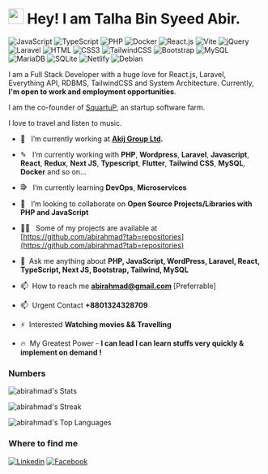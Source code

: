 <h1><img src="https://emojis.slackmojis.com/emojis/images/1531849430/4246/blob-sunglasses.gif?1531849430" width="30"/> Hey! I am Talha Bin Syeed Abir.</h1>

![JavaScript](https://img.shields.io/badge/JavaScript-F7DF1E?style=flat-square&logo=javascript&logoColor=black)
![TypeScript](https://img.shields.io/badge/TypeScript-007ACC?style=flat-square&logo=typescript&logoColor=white)
![PHP](https://img.shields.io/badge/PHP-777BB4?style=flat-square&logo=php&logoColor=white)
![Docker](https://img.shields.io/badge/Docker-0CC1F3?style=flat-square&logo=docker&logoColor=white)
![React.js](https://img.shields.io/badge/React.js-0081CB?style=flat-square&logo=react&logoColor=61DAFB)
![Vite](https://img.shields.io/badge/Vite-593D88?style=flat-square&logo=vite&logoColor=white)
![jQuery](https://img.shields.io/badge/jQuery-0769AD?style=flat-square&logo=jquery&logoColor=white)
![Laravel](https://img.shields.io/badge/Laravel-FF2D20?style=flat-square&logo=laravel&logoColor=white)
![HTML](https://img.shields.io/badge/HTML5-E34F26?style=flat-square&logo=html5&logoColor=white)
![CSS3](https://img.shields.io/badge/CSS3-1572B6?style=flat-square&logo=css3&logoColor=white)
![TailwindCSS](https://img.shields.io/badge/Tailwind_CSS-38B2AC?style=flat-square&logo=tailwind-css&logoColor=white)
![Bootstrap](https://img.shields.io/badge/Bootstrap-563D7C?style=flat-square&logo=bootstrap&logoColor=white)
![MySQL](https://img.shields.io/badge/MySQL-005C84?style=flat-square&logo=mysql&logoColor=white)
![MariaDB](https://img.shields.io/badge/MariaDB-003545?style=flat-square&logo=mariadb&logoColor=white)
![SQLite](https://img.shields.io/badge/SQLite-07405E?style=flat-square&logo=sqlite&logoColor=white)
![Netlify](https://img.shields.io/badge/Netlify-00C7B7?style=flat-square&logo=netlify&logoColor=white)
![Debian](https://img.shields.io/badge/Debian-A81D33?style=flat-square&logo=debian&logoColor=white)

I am a Full Stack Developer with a huge love for  React.js, Laravel, Everything API, RDBMS, TailwindCSS and System Architecture. Currently, **I'm open to work and employment opportunities**.

I am the co-founder of [SquartuP](https://www.squartup.com/), an startup software farm.

I love to travel and  listen to music.


- 🔭  &nbsp; I’m currently working at **[Akij Group Ltd](https://akijplastics.com).**

- ✎ &nbsp; I’m currently working with  **PHP**, **Wordpress**, **Laravel**, **Javascript**, **React**, **Redux**, **Next JS**, **Typescript**, **Flutter**, **Tailwind CSS**, **MySQL**, **Docker** and so on...

- ⭆  &nbsp; I’m currently learning **DevOps**, **Microservices**

- 👯  &nbsp; I’m looking to collaborate on **Open Source Projects/Libraries with PHP and JavaScript**

- 👨‍💻  &nbsp; Some of my projects are available at [https://github.com/abirahmad?tab=repositories](https://github.com/abirahmad?tab=repositories)

- 💬  &nbsp;Ask me anything about **PHP, JavaScript, WordPress, Laravel, React, TypeScript, Next JS, Bootstrap, Tailwind, MySQL**

- 📫  &nbsp;How to reach me **abirahmad@gmail.com** [Preferrable]

- 📫  &nbsp;Urgent Contact **+8801324328709**

- ⚡  &nbsp;Interested **Watching movies && Travelling**

- 🔥 &nbsp;My Greatest Power - **I can lead I can learn stuffs very quickly & implement on demand !**

### Numbers
![abirahmad's Stats](https://github-readme-stats.vercel.app/api?username=abirahmad&theme=darcula&show_icons=true&hide_border=true&count_private=true)

![abirahmad's Streak](https://github-readme-streak-stats.herokuapp.com/?user=abirahmad&theme=darcula&hide_border=true)

![abirahmad's Top Languages](https://github-readme-stats.vercel.app/api/top-langs/?username=abirahmad&theme=darcula&show_icons=true&hide_border=true&layout=compact)

### Where to find me

[![Linkedin](https://img.shields.io/badge/LinkedIn-0077B5?style=flat-square&logo=linkedin&logoColor=white)](https://www.linkedin.com/in/abir-ahmad-98b272ba/)
[![Facebook](https://img.shields.io/badge/Facebook-1877F2?style=flat-square&logo=facebook&logoColor=white)](https://web.facebook.com/abir.ahmad.56/)